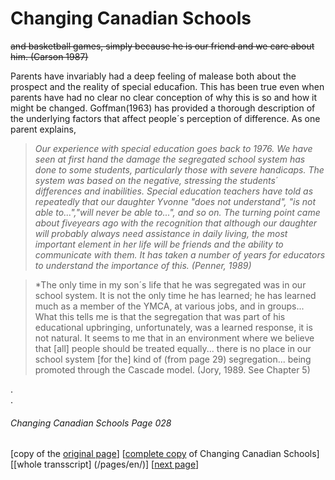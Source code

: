 # Changing Canadian Schools
~~and basketball games, simply because he is our friend and we care about him. (Carson 1987)~~

Parents have invariably had a deep feeling of malease both about the prospect and the reality of special educafion.
This has been true even when parents have had no clear no clear conception of why this is so and how it might be
changed. Goffman(1963) has provided a thorough description of the underlying factors that affect people´s perception
of difference. As one parent explains,

> *Our experience with special education goes back to 1976. We have seen at first hand the damage the segregated
school system has done to some students, particularly those with severe handicaps. The system was based on the negative,
stressing the students´ differences and inabilities. Special education teachers have told as repeatedly that our daughter
Yvonne "does not understand", "is not able to...","will never be able to...", and so on. The turning point came about
fiveyears ago with the recognition that although our daughter will probably always need assistance in daily living, the
most important element in her life will be friends and the ability to communicate with them. It has taken a number of years
for educators to understand the importance of this. (Penner, 1989)*  

> *The only time in my son´s life that he was segregated was in our school system. It is not the only time he has
learned; he has learned much as a member of the YMCA, at various jobs, and in groups... 
What this tells me is that the segregation that was part of his educational upbringing, unfortunately, was a learned
response, it is not natural. It seems to me that in an environment where we believe that [all] people should be treated
equally... there is no place in our school system [for the] kind of
(from page 29) segregation... being promoted through the Cascade model. (Jory, 1989. See Chapter 5)

.  
.  

###### Changing Canadian Schools Page 028

[copy of the [original page](/copies-from-original/CCS028.png)]
[[complete copy](/copies-from-original/BestCopy_Changing_Canadian_Schools_Perspectives_on_Disability_and_Inclusion.pdf) of Changing Canadian Schools]
[[whole transscript] (/pages/en/)]
[[next page](Changing_Canadian_Schools-029)]

